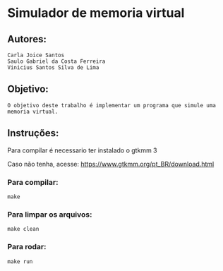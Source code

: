 # Simulador de memoria virtual

## Autores: 
	Carla Joice Santos
	Saulo Gabriel da Costa Ferreira
	Vinicius Santos Silva de Lima

## Objetivo:

	O objetivo deste trabalho é implementar um programa que simule uma memoria virtual.

## Instruções:

Para compilar é necessario ter instalado o gtkmm 3

Caso não tenha, acesse: https://www.gtkmm.org/pt_BR/download.html

### Para compilar:

	make

### Para limpar os arquivos:

    make clean
    
### Para rodar:

    make run
    
